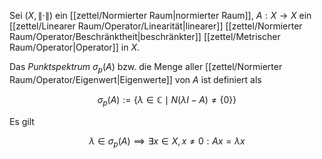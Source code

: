 Sei $(X, \| \cdot \|)$ ein [[zettel/Normierter Raum|normierter Raum]], $A : X \to X$ ein [[zettel/Linearer Raum/Operator/Linearität|linearer]] [[zettel/Normierter Raum/Operator/Beschränktheit|beschränkter]] [[zettel/Metrischer Raum/Operator|Operator]] in $X$.

Das *Punktspektrum* $\sigma_p(A)$ bzw. die Menge aller [[zettel/Normierter Raum/Operator/Eigenwert|Eigenwerte]] von $A$ ist definiert als

$$
	\sigma_p(A) := \{ \lambda \in \mathbb{C} \mid N(\lambda I - A) \ne \{ 0 \} \}
$$

Es gilt

$$
	\lambda \in \sigma_p(A) \implies \exists x \in X, x \ne 0 : Ax = \lambda x
$$